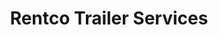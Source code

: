 ---
title: "Rentco Trailer Services"
url: /indianapolis/rentco-trailer-services/
shop: storage rental
---